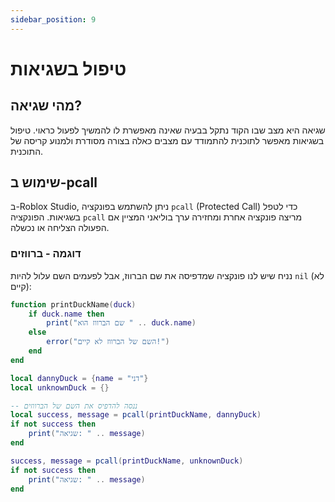 ```yaml
---
sidebar_position: 9
---
```


# טיפול בשגיאות

## מהי שגיאה?

שגיאה היא מצב שבו הקוד נתקל בבעיה שאינה מאפשרת לו להמשיך לפעול כראוי. טיפול בשגיאות מאפשר לתוכנית להתמודד עם מצבים כאלה בצורה מסודרת ולמנוע קריסה של התוכנית.

## שימוש ב-pcall

ב-Roblox Studio, ניתן להשתמש בפונקציה `pcall` (Protected Call) כדי לטפל בשגיאות. הפונקציה `pcall` מריצה פונקציה אחרת ומחזירה ערך בוליאני המציין אם הפעולה הצליחה או נכשלה.

### דוגמה - ברווזים

נניח שיש לנו פונקציה שמדפיסה את שם הברווז, אבל לפעמים השם עלול להיות `nil` (לא קיים):

```lua
function printDuckName(duck)
    if duck.name then
        print("שם הברווז הוא " .. duck.name)
    else
        error("השם של הברווז לא קיים!")
    end
end

local dannyDuck = {name = "דני"}
local unknownDuck = {}

-- ננסה להדפיס את השם של הברווזים
local success, message = pcall(printDuckName, dannyDuck)
if not success then
    print("שגיאה: " .. message)
end

success, message = pcall(printDuckName, unknownDuck)
if not success then
    print("שגיאה: " .. message)
end
```